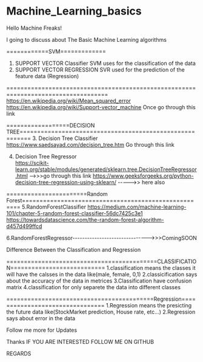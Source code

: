# Machine_Learning_basics

Hello Machine Freaks!

I going to discuss about The Basic Machine Learning algorithms

============SVM=============
1. SUPPORT VECTOR Classifier
SVM uses for the classification of the data  
2. SUPPORT VECTOR REGRESSION 
SVR used for the prediction of the feature data (Regression)

===================================================================================
https://en.wikipedia.org/wiki/Mean_squared_error
https://en.wikipedia.org/wiki/Support-vector_machine
Once go through this link

==================DECISION TREE=========================================================
3. Decision Tree Classifier
https://www.saedsayad.com/decision_tree.htm     Go through this link

4. Decision Tree Regressor  
https://scikit-learn.org/stable/modules/generated/sklearn.tree.DecisionTreeRegressor.html -->>>go through this link
https://www.geeksforgeeks.org/python-decision-tree-regression-using-sklearn/ ----->> here also

=======================Random Forest=====================================================
5.RandomForestClassifier
https://medium.com/machine-learning-101/chapter-5-random-forest-classifier-56dc7425c3e1
https://towardsdatascience.com/the-random-forest-algorithm-d457d499ffcd

6.RandomForestRegressor------------------------------->>>ComingSOON

Difference Between the Classification and Regression

===========================================CLASSIFICATION===========================
1.classification means the classes it will have the calsses in the data like(male, female, 0,1)
2.classicification says about the accuracy of the data in metrices
3.Classification have confusion matrix
4.classification for only separete the data into different classes

==========================================Regression================================
1.Regression means the presicting the future data like(StockMarket prediction, House rate, etc...)
2.Regression says about error in the data


Follow me more for Updates

Thanks IF YOU ARE INTERESTED FOLLOW ME ON GITHUB

REGARDS
